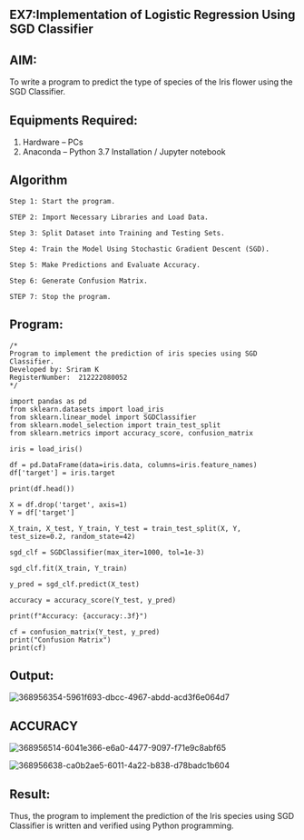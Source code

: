 ## EX7:Implementation of Logistic Regression Using SGD Classifier
## AIM:
To write a program to predict the type of species of the Iris flower using the SGD Classifier.

## Equipments Required:
1. Hardware – PCs
2. Anaconda – Python 3.7 Installation / Jupyter notebook

## Algorithm
```
Step 1: Start the program.

STEP 2: Import Necessary Libraries and Load Data.

Step 3: Split Dataset into Training and Testing Sets.

Step 4: Train the Model Using Stochastic Gradient Descent (SGD).

Step 5: Make Predictions and Evaluate Accuracy.

Step 6: Generate Confusion Matrix.

STEP 7: Stop the program.
```
## Program:
```
/*
Program to implement the prediction of iris species using SGD Classifier.
Developed by: Sriram K
RegisterNumber:  212222080052
*/

import pandas as pd
from sklearn.datasets import load_iris
from sklearn.linear_model import SGDClassifier
from sklearn.model_selection import train_test_split
from sklearn.metrics import accuracy_score, confusion_matrix

iris = load_iris()

df = pd.DataFrame(data=iris.data, columns=iris.feature_names)
df['target'] = iris.target

print(df.head())

X = df.drop('target', axis=1)
Y = df['target']

X_train, X_test, Y_train, Y_test = train_test_split(X, Y, test_size=0.2, random_state=42)

sgd_clf = SGDClassifier(max_iter=1000, tol=1e-3)

sgd_clf.fit(X_train, Y_train)

y_pred = sgd_clf.predict(X_test)

accuracy = accuracy_score(Y_test, y_pred)

print(f"Accuracy: {accuracy:.3f}")

cf = confusion_matrix(Y_test, y_pred)
print("Confusion Matrix")
print(cf)
```

## Output:

![368956354-5961f693-dbcc-4967-abdd-acd3f6e064d7](https://github.com/user-attachments/assets/f30dbd25-5642-403b-be42-8a126d45a0c3)

## ACCURACY
![368956514-6041e366-e6a0-4477-9097-f71e9c8abf65](https://github.com/user-attachments/assets/652fd42e-849b-425f-949b-8bae18357a16)

![368956638-ca0b2ae5-6011-4a22-b838-d78badc1b604](https://github.com/user-attachments/assets/fb3205a7-f5c8-49b6-a0e2-0af79f9b3363)

## Result:
Thus, the program to implement the prediction of the Iris species using SGD Classifier is written and verified using Python programming.
